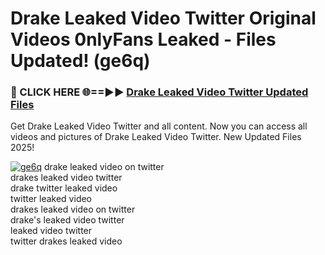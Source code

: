 # Drake Leaked Video Twitter Original Videos 0nlyFans Leaked - Files Updated! (ge6q)

<h3>🔴 CLICK HERE 🌐==►► <a href="https://tinyurl.com/2jnfzry5" rel="nofollow">Drake Leaked Video Twitter Updated Files</a></h3>

Get Drake Leaked Video Twitter and all content. Now you can access all videos and pictures of Drake Leaked Video Twitter. New Updated Files 2025!

[![ge6q](https://i.imgur.com/GyGTBgg.gif)](https://tinyurl.com/2jnfzry5)
drake leaked video on twitter<br>
drakes leaked video twitter<br>
drake twitter leaked video<br>
twitter leaked video<br>
drakes leaked video on twitter<br>
drake's leaked video twitter<br>
leaked video twitter<br>
twitter drakes leaked video